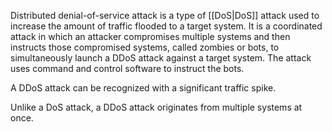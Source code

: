 Distributed denial-of-service attack is a type of [[DoS|DoS]] attack used to increase the amount of traffic flooded to a target system. It is a coordinated attack in which an attacker compromises multiple systems and then instructs those compromised systems, called zombies or bots, to simultaneously launch a DDoS attack against a target system. The attack uses command and control software to instruct the bots.

A DDoS attack can be recognized with a significant traffic spike.

Unlike a DoS attack, a DDoS attack originates from multiple systems at once.